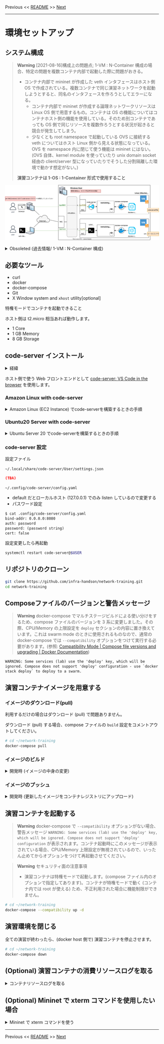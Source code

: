 <!-- HEADER -->
Previous << [README](/README.md) >> [Next](../common/make_exercise.md)

---
<!-- /HEADER -->

# 環境セットアップ

## システム構成

> **Warning**
> [2021-08-16]構成上の問題点; 1-VM : N-Container 構成の場合、特定の問題を複数コンテナ内部で起動した際に問題がおきる。
> * コンテナ内部で mininet が作成した veth インタフェースはホスト側 OS で作成されている。複数コンテナで同じ演習ネットワークを起動しようとすると、同名のインタフェースを作ろうとしてエラーになる。
>   * コンテナ内部で mininet が作成する論理ネットワークリソースは Linux OS 側で用意するもの。コンテナは OS の機能についてはコンテナホスト側の機能を使用している。そのため別コンテナであっても OS 側で同じリソースを複数作ろうとする状況が起きると競合が発生してしまう。
>   * 少なくとも root namespace で起動している OVS に接続する veth についてはホスト Linux 側から見える状態になっている。OVS を namespace 内に閉じて使う機能は mininet にはない。(OVS 自体、kernel module を使っていたり unix domain socket 経由の client/server 型になっていたりでそうした分割隔離した環境で動かす想定がない。)
>
> **演習コンテナは 1-OS : 1-Container 形式で使用すること**

![structure](structure.drawio.svg)

<details>

<summary>Obsoleted (過去情報/ 1-VM : N-Container 構成)</summary>

下の図のような構成で、複数人が使える演習環境を想定。

- 図では VirtualBox 構成を仮定
  - 少人数ハンズオンで使用する際、PC で OS を入れ替えが難しい場合を想定する
- VirtualBox 利用時のオプション
  - NAT 接続する際はポートフォワード設定が必要
  - bridge 接続してよいのであれば (NAT 接続が不要であれば) ポートフォワード設定は不要なはず

![obsoleted structure](structure_obsoleted.drawio.svg)

</details>

## 必要なツール

* curl
* docker
* docker-compose
* Git
* X Window system and `xhost` utility[optional]

特権モードでコンテナを起動できること

ホスト側は t2.micro 相当あれば動作します。

* 1 Core
* 1 GB Memory
* 8 GB Storage

## code-server インストール

<details>
<summary>経緯</summary>

もともと、1-OS : N-Container 構成の想定だったため、コンテナ内にフロントエンド (Gotty) を同梱していましたが、この構成はうまく動かないことがわかりました。そのため 1-OS : 1-Container 構成とします。この構成ではフロントエンドを OS (Docker ホスト) 側に入れる構成が選択肢に入ってきます。
</details>

ホスト側で使う Web フロントエンドとして [code-server: VS Code in the browser](https://github.com/cdr/code-server) を使用します。

### Amazon Linux with code-server

<details>

<summary>Amazon Linux (EC2 Instance) でcode-serverを構築するときの手順</summary>

```sh
## rootで実行すること（code-serverをroot以外のユーザで動かすのが上手くいっていないため）

# git, docker, treeインストール
yum install -y git
yum install -y docker

# docker-composeインストールとコマンド補完設定
curl -L https://github.com/docker/compose/releases/download/1.29.2/docker-compose-`uname -s`-`uname -m` -o /usr/local/bin/docker-compose
chmod +x /usr/local/bin/docker-compose
curl -L https://raw.githubusercontent.com/docker/compose/$(docker-compose version --short)/contrib/completion/bash/docker-compose > /etc/bash_completion.d/docker-compose

# docker起動と自動起動設定
systemctl start docker
systemctl enable docker

# 環境変数の定義
echo "export PS1=\"\[\e[1;36m\][\u@\h \w]\$\[\e[m\] \"" > /etc/profile.d/init-env.sh
echo "export TZ=Asia/Tokyo" >> /etc/profile.d/init-env.sh

# code-server
## インストールと自動起動設定
curl -fsSL https://code-server.dev/install.sh | sh
systemctl start code-server@$USER
systemctl enable code-server@$USER
## アドオンのインストール
code-server --install-extension MS-CEINTL.vscode-language-pack-ja
code-server --install-extension oderwat.indent-rainbow
code-server --install-extension PKief.material-icon-theme

# ユーザ設定
mkdir -p ~/.local/share/code-server/User/
```

</details>

### Ubuntu20 Server with code-server

<details>

<summary>Ubuntu Server 20 でcode-serverを構築するときの手順</summary>

```sh
# update
sudo apt update
sudo apt upgrade
# clean cache
sudo apt clean

# install docker/docker-compose
sudo apt install docker.io docker-compose
# ユーザに対して docker group つける
# つけないと受講者が docker exec するときに sudo が必要になる
sudo usermod -a -G docker $USER

# 環境設定
sudo timedatectl set-timezone Asia/Tokyo

# code-server
## インストールと自動起動設定
curl -fsSL https://code-server.dev/install.sh | sh
sudo systemctl start code-server@$USER
sudo systemctl enable code-server@$USER
## アドオンのインストール
code-server --install-extension MS-CEINTL.vscode-language-pack-ja
code-server --install-extension oderwat.indent-rainbow
code-server --install-extension PKief.material-icon-theme

## ユーザ設定
mkdir -p ~/.local/share/code-server/User/
```

</details>

### code-server 設定

設定ファイル

`~/.local/share/code-server/User/settings.json`

```json
(TBA)
```

`~/.config/code-server/config.yaml`

* default だとローカルホスト (127.0.0.1) でのみ listen しているので変更する
* パスワード設定

```text
$ cat .config/code-server/config.yaml
bind-addr: 0.0.0.0:8080
auth: password
password: (password string)
cert: false
```

設定変更したら再起動

```sh
systemctl restart code-server@$USER
```

## リポジトリのクローン

```sh
git clone https://github.com/infra-handson/network-training.git
cd network-training
```

## Composeファイルのバージョンと警告メッセージ

> **Warning**
> docker-compose でマルチステージビルドによる使い分けをするため、compose ファイルのバージョンを 3 系に変更しました。その際、CPU/Memory の上限設定を `deploy` セクションの内容に置き換えています。これは swarm mode のときに使用されるものなので、通常の docker-compose では `--compatibility` オプションをつけて実行する必要があります。(参照: [Compatibility Mode | Compose file versions and upgrading | Docker Documentation](https://docs.docker.com/compose/compose-file/compose-versioning/#compatibility-mode))

```text
WARNING: Some services (lab) use the 'deploy' key, which will be ignored. Compose does not support 'deploy' configuration - use `docker stack deploy` to deploy to a swarm.
```

## 演習コンテナイメージを用意する

### イメージのダウンロード(pull)

利用するだけの場合はダウンロード (pull) で問題ありません。

ダウンロード (pull) する場合、compose ファイルの `build` 設定をコメントアウトしてください。

```sh
# cd ~/network-training
docker-compose pull
```

### イメージのビルド

<details>

<summary>開発時 (イメージの中身の変更)</summary>

ビルドする前に compose ファイルの `build` 設定のコメントを外してください。

```sh
# cd ~/network-training
docker-compose build
```

ビルドが終わると、ベースになる mininet コンテナイメージと、ビルドされたものとで、3 つの image があるはずです。

* orzohmygodorz/mininet (base)
* ghcr.io/infra-handson/network-training (built)

</details>

### イメージのプッシュ

<details>

<summary>開発時 (更新したイメージをコンテナレジストリにアップロード)</summary>

- ref: - [個人アクセストークンを使用する - GitHub Docs](https://docs.github.com/ja/authentication/keeping-your-account-and-data-secure/creating-a-personal-access-token)
- ref: [Working with the Container registry - GitHub Docs](https://docs.github.com/ja/packages/working-with-a-github-packages-registry/working-with-the-container-registry)
- ref: [GitHub Container Registry(ghcr.io)にDockerイメージをpushする手順 - Qiita](https://qiita.com/zembutsu/items/1effae6c39ceae3c3d0a)

```sh
cat ghcr-pat.txt | docker login ghcr.io -u <username> --password-stdin

docker push ghcr.io/infra-handson/network-training:latest
```

<details>

<summary>Obsoleted (for Gitlab)</summary>

> **Warning**
> 二要素認証 (2FA) 有効にしている場合は `read_registry`+`write_registry` 権限をもつアクセストークンでログインが必要。

- ref: [Gitlabの2段階認証下でコンテナレジストリにPushする方法 | codit](https://www.codit.work/notes/p8deveys7r07s5nmwfa8/)
- ref: [Docker Registry Login with 2FA - How to Use GitLab - GitLab Forum](https://forum.gitlab.com/t/docker-registry-login-with-2fa/6719)

```sh
docker login registry.gitlab.com
# docker login registry.gitlab.com -u ユーザー名 -p アクセストークン

docker push registry.gitlab.com/corestate55/network_practice:latest
```

</details>

</details>

## 演習コンテナを起動する

> **Warning**
> docker-compose で `--compatibility` オプションがない場合、警告メッセージ `WARNING: Some services (lab) use the 'deploy' key, which will be ignored. Compose does not support 'deploy' configuration` が表示されます。コンテナ起動時にこのメッセージが表示されている場合、CPU/Memory 上限設定が無視されているので、いったん止めてからオプションをつけて再起動させてください。

> **Warning**
> セキュリティ面の注意事項
> * 演習コンテナは特権モードで起動します。(compose ファイル内のオプションで指定してあります)。コンテナが特権モードで動く (コンテナ内では root が使える) ため、不正利用された場合に機能制限ができません。

```sh
# cd ~/network-training
docker-compose --compatibility up -d
```

## 演習環境を閉じる

全ての演習が終わったら、(docker host 側で) 演習コンテナを停止させます。

```sh
# cd ~/network-training
docker-compose down
```

## (Optional) 演習コンテナの消費リソースログを取る

<details>

<summary>コンテナリソースログを取る</summary>

[rec_docker_stats.sh](/rec_docker_stats.sh) を実行すると、日付ベースの適当なログファイルを作って docker stats の結果を CSV で保存します。

```sh
# cd ~/network-training
./rec_docker_stats.sh
```

</details>

## (Optional) Mininet で xterm コマンドを使用したい場合

<details>

<summary>Mininet で xterm コマンドを使う</summary>

Linux VM (docker ホスト) に X window system がある場合、Mininet 内部から `xterm` コマンドを使って、仮想ノード上の端末を開くことができます。

ローカルで xterm を使う場合は compose ファイル内の `DISPLAY` 環境変数のコメントを外してください。

X アプリケーションの接続を許可するため (docker ホスト側で) `xhost` コマンドを実行します。

```sh
xhost +
```

`xterm` のフォントが小さい場合、以下のフォント設定を `~/.Xresources` に追記または編集します。

```text
xterm*faceName: Monospace
xterm*faceSize: 14
```

編集してから、`xrdb` コマンドを実行します。

```sh
xrdb -merge ~/.Xresources
```

</details>

<!-- FOOTER -->

---

Previous << [README](/README.md) >> [Next](../common/make_exercise.md)
<!-- /FOOTER -->
